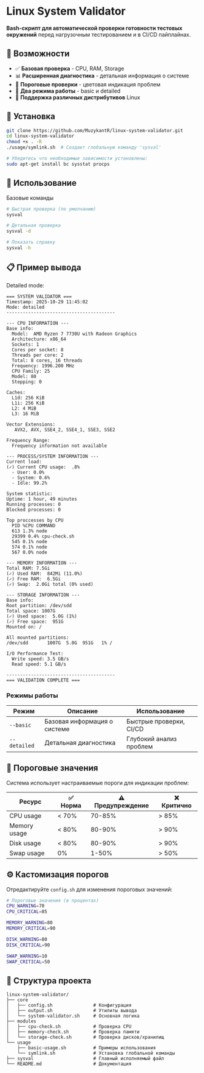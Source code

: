 # Linux System Validator

**Bash-скрипт для автоматической проверки готовности тестовых окружений** перед нагрузочным тестированием и в CI/CD пайплайнах.

## 🎯 Возможности

- ✅ **Базовая проверка** - CPU, RAM, Storage
- 📊 **Расширенная диагностика** - детальная информация о системе
- 🚨 **Пороговые проверки** - цветовая индикация проблем
- 🔄 **Два режима работы** - basic и detailed
- 🐧 **Поддержка различных дистрибутивов** Linux

## 🚀 Установка

```bash
git clone https://github.com/MuzykantR/linux-system-validator.git
cd linux-system-validator
chmod +x . -R
./usage/symlink.sh  # Создает глобальную команду 'sysval'

# Убедитесь что необходимые зависимости установлены:
sudo apt-get install bc sysstat procps
```

## 📖 Использование
Базовые команды
```bash
# Быстрая проверка (по умолчанию)
sysval

# Детальная проверка
sysval -d

# Показать справку
sysval -h
```

## 📋 Пример вывода
Detailed mode:

```text
=== SYSTEM VALIDATOR ===
Timestamp: 2025-10-29 11:45:02
Mode: detailed
----------------------------------------

--- CPU INFORMATION ---
Base info:
  Model:  AMD Ryzen 7 7730U with Radeon Graphics
  Architecture: x86_64
  Sockets: 1
  Cores per socket: 8
  Threads per core: 2
  Total: 8 cores, 16 threads
  Frequency: 1996.200 MHz
  CPU Family: 25
  Model: 80
  Stepping: 0

Caches:
  L1d: 256 KiB
  L1i: 256 KiB
  L2: 4 MiB
  L3: 16 MiB

Vector Extensions:
   AVX2, AVX, SSE4_2, SSE4_1, SSE3, SSE2

Frequency Range:
  Frequency information not available

--- PROCESS/SYSTEM INFORMATION ---
Current load:
(✓) Current CPU usage:  .8%
  - User: 0.0%
  - System: 0.6%
  - Idle: 99.2%

System statistic:
Uptime: 1 hour, 49 minutes
Running processes: 0
Blocked processes: 0

Top proccesses by CPU
  PID %CPU COMMAND
  613 1.3% node
  29399 0.4% cpu-check.sh
  545 0.1% node
  574 0.1% node
  567 0.0% node

--- MEMORY INFORMATION ---
Total RAM: 7.5Gi
(✓) Used RAM:  842Mi (11.0%)
(✓) Free RAM:  6.5Gi
(✓) Swap:  2.0Gi total (0% used)

--- STORAGE INFORMATION ---
Base info:
Root partition: /dev/sdd
Total space: 1007G
(✓) Used space:  5.0G (1%)
(✓) Free space:  951G
Mounted on: /

All mounted partitions:
/dev/sdd       1007G  5.0G  951G   1% /

I/O Performance Test:
  Write speed: 3.5 GB/s
  Read speed: 5.1 GB/s

----------------------------------------
=== VALIDATION COMPLETE ===
```

### Режимы работы

| Режим | Описание | Использование |
|-------|----------|---------------|
| `--basic` | Базовая информация о системе | Быстрые проверки, CI/CD |
| `--detailed` | Детальная диагностика | Глубокий анализ проблем |

## 🎯 Пороговые значения

Система использует настраиваемые пороги для индикации проблем:

| Ресурс | ✅ Норма | ⚠️ Предупреждение | ❌ Критично |
|--------|----------|-------------------|-------------|
| CPU usage | < 70% | 70-85% | > 85% |
| Memory usage | < 80% | 80-90% | > 90% |
| Disk usage | < 80% | 80-90% | > 90% |
| Swap usage | 0% | 1-50% | > 50% |


## ⚙️ Кастомизация порогов

Отредактируйте `config.sh` для изменения пороговых значений:

```bash
# Пороговые значения (в процентах)
CPU_WARNING=70
CPU_CRITICAL=85

MEMORY_WARNING=80
MEMORY_CRITICAL=90

DISK_WARNING=80
DISK_CRITICAL=90    

SWAP_WARNING=10
SWAP_CRITICAL=50
```

## 📁 Структура проекта
```text
linux-system-validator/
├── core
│   ├── config.sh               # Конфигурация
│   ├── output.sh               # Утилиты вывода
│   └── system-validator.sh     # Основная логика
├── modules
│   ├── cpu-check.sh            # Проверка CPU
│   ├── memory-check.sh         # Проверка памяти
│   └── storage-check.sh        # Проверка дисков/хранилищ
└── usage
    ├── basic-usage.sh          # Примеры использования
    └── symlink.sh              # Установка глобальной команды
├── sysval                      # Главный исполняемый файл
└── README.md                   # Документация
```